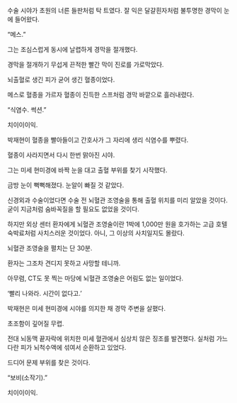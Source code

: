 수술 시야가 초원의 너른 들판처럼 탁 트였다. 잘 익은 달걀흰자처럼 불투명한 경막이 눈에 들어왔다.

“메스.”

그는 조심스럽게 동시에 날렵하게 경막을 절개했다.

경막을 절개하기 무섭게 끈적한 빨간 막이 진로를 가로막았다.

뇌출혈로 생긴 피가 굳어 생긴 혈종이었다.

메스로 혈종을 가르자 혈종이 진득한 스프처럼 경막 바깥으로 흘러내렸다.

“식염수. 썩션.”

치이이이익.

박재현이 혈종을 빨아들이고 간호사가 그 자리에 생리 식염수를 뿌렸다.

혈종이 사라지면서 다시 한번 맑아진 시야.

그는 미세 현미경에 바짝 눈을 대고 출혈 부위를 찾기 시작했다.

금방 눈이 뻑뻑해졌다. 눈알이 빠질 것 같았다.

신경외과 수술이었다면 수술 전 뇌혈관 조영술을 통해 출혈 위치를 미리 알았을 것이다. 굳이 지금처럼 숨바꼭질을 할 필요도 없었을 것이다.

하지만 외상 센터 환자에게 뇌혈관 조영술이란 1박에 1,000만 원을 호가하는 고급 호텔 숙박료처럼 사치스러운 것이었다. 아니, 그 이상의 사치일지도 몰랐다.

뇌혈관 조영술을 펼치는 단 30분.

환자는 그조차 견디지 못하고 사망할 테니까.

아무렴, CT도 못 찍는 마당에 뇌혈관 조영술은 어림도 없는 일이었다.

‘빨리 나와라. 시간이 없다고.’

박재현은 미세 현미경에 시야를 의지한 채 경막 주변을 살폈다.

초조함이 깊어질 무렵.

전대 뇌동맥 끝자락에 위치한 미세 혈관에서 심상치 않은 징조를 발견했다. 실처럼 가느다란 피가 뇌척수액에 섞여서 순환하고 있었다.

드디어 문제 부위를 찾은 것이다.

“보비(소작기).”

치이이이익.